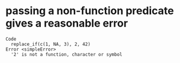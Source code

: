 # passing a non-function predicate gives a reasonable error

    Code
      replace_if(c(1, NA, 3), 2, 42)
    Error <simpleError>
      '2' is not a function, character or symbol

